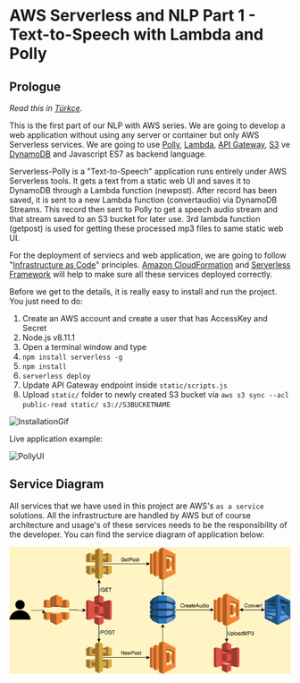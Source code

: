 # AWS Serverless and NLP Part 1 - Text-to-Speech with Lambda and Polly

## Prologue

*Read this in [Türkçe](README.tr.md).*

This is the first part of our NLP with AWS series. We are going to develop a web application without using any server or container but only AWS Serverless services. We are going to use [Polly](https://aws.amazon.com/polly/), [Lambda](https://aws.amazon.com/lambda/), [API Gateway](https://aws.amazon.com/api-gateway/), [S3](https://aws.amazon.com/s3/) ve [DynamoDB](https://aws.amazon.com/dynamodb/) and Javascript ES7 as backend language.

Serverless-Polly is a "Text-to-Speech" application runs entirely under AWS Serverless tools. It gets a text from a static web UI and saves it to DynamoDB through a Lambda function (newpost). After record has been saved, it is sent to a new Lambda function (convertaudio) via DynamoDB Streams. This record then sent to Polly to get a speech audio stream and that stream saved to an S3 bucket for later use. 3rd lambda function (getpost) is used for getting these processed mp3 files to same static web UI.

For the deployment of serviecs and web application, we are going to follow "[Infrastructure as Code](https://en.wikipedia.org/wiki/Infrastructure_as_Code)" principles. [Amazon CloudFormation](https://aws.amazon.com/cloudformation/) and [Serverless Framework](https://serverless.com/) will help to make sure all these services deployed correctly.

Before we get to the details, it is really easy to install and run the project. You just need to do:

1. Create an AWS account and create a user that has AccessKey and Secret
2. Node.js v8.11.1
3. Open a terminal window and type
4. `npm install serverless -g`
5. `npm install`
6. `serverless deploy`
7. Update API Gateway endpoint inside `static/scripts.js`
8. Upload `static/` folder to newly created S3 bucket via `aws s3 sync --acl public-read static/ s3://S3BUCKETNAME`

![InstallationGif](https://i.imgur.com/iBRROtd.gif)

Live application example:

![PollyUI](http://gifly.com/media_gifly/o/N/M/i/b/oNMi.gif)

## Service Diagram
All services that we have used in this project are AWS's `as a service` solutions. All the infrastructure are handled by AWS but of course architecture and usage's of these services needs to be the responsibility of the developer. You can find the service diagram of application below:

![Service Diagram](https://raw.githubusercontent.com/AWSTalks/serverless-polly/master/ServerlessPolly.png)
